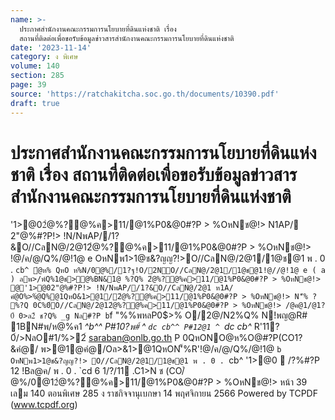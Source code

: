 ```yaml
---
name: >-
  ประกาศสำนักงานคณะกรรมการนโยบายที่ดินแห่งชาติ เรื่อง
  สถานที่ติดต่อเพื่อขอรับข้อมูลข่าวสารสำนักงานคณะกรรมการนโยบายที่ดินแห่งชาติ
date: '2023-11-14'
category: ง พิเศษ
volume: 140
section: 285
page: 39
source: 'https://ratchakitcha.soc.go.th/documents/10390.pdf'
draft: true
---
```


# ประกาศสำนักงานคณะกรรมการนโยบายที่ดินแห่งชาติ เรื่อง สถานที่ติดต่อเพื่อขอรับข้อมูลข่าวสารสำนักงานคณะกรรมการนโยบายที่ดินแห่งชาติ

'1>@02ํ@%?@%ค>11/@1%P0&@0#?P > %OหNช@!> N1AP/ 2"@%#?P!> !N/NพAP//1?&O//CลN@/2@12ํ@%?@%ค>11/@1%P0&@0#?P > %OหNช@!> !@/ค/@/Q%/@!1@ e OหNพ1>1@ช&?ญญ?!>O//CลN@/2@1/1@ช@1 พ . 0 . `cb^ ํ@ห% QหO ห%N/0@%/1?ฐ!O/2NO//CลN@/2@1/1@ช@1!@//@!1@ e ( a ) ลพ>/พ์Q%1@ช>@%BN&1@ %?Q% 2ํ@%?@%ค>11/@1%P0&@0#?P > %OหNช@!> @'1>@02"@%#?P!> !N/NพAP//1?&O//CลN@/2@1 ห1A/คํ@O%>%ํ@Q%@1QหO&1>@1/2ํ@%?@%ค>11/@1%P0&@0#?P > %OหNช@!> N'็% ? %?Q 0C%0์O//CลN@/2@12ํ@%?@%ค>11/@1%P0&@0#?P > %OหNช@!> /@ค@1/@1?0์ 0>ล2์ ช?Q% _g Nล#?P b`f "%%พหลP0$>% O/2@/N2%Q% N!พญ@R# 1BN#พ/ห@%ค1 _^b^^ P#10?พ#์ ^ ``dc cb^^ P#12@1 ^ ``dc cb^_ R'11?0์/>NลO#1/%>2์ saraban@onlb.go.th P 0QหONO@ห%O@#?P(CO1?&คํ@/ พ>@1@คํ@/Oล>&1>@1QหON'็%R'!@/ค/@/Q%/@!1@ `b OหNพ1>1@ช&?ญญ?!> O//CลN@/2@1/1@ช@1 พ . 0 . `cb^ '1>@0  /?%#?P 12 !Bล@ค/ พ . 0 . `cd 6 1/?/11 .C1>N ช (CO/ํ@%/0@12ํ@%?@%ค>11/@1%P0&@0#?P > %OหNช@!> หน้า 39 เลม 140 ตอนพิเศษ 285 ง ราชกิจจานุเบกษา 14 พฤศจิกายน 2566 Powered by TCPDF (www.tcpdf.org)
